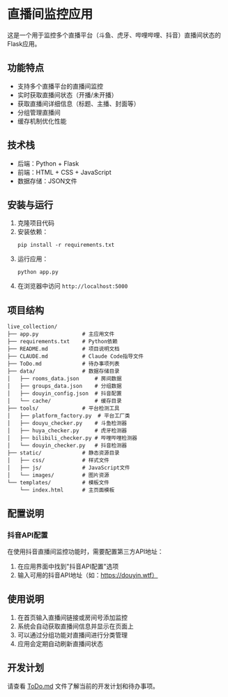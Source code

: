 # 直播间监控应用

这是一个用于监控多个直播平台（斗鱼、虎牙、哔哩哔哩、抖音）直播间状态的Flask应用。

## 功能特点

- 支持多个直播平台的直播间监控
- 实时获取直播间状态（开播/未开播）
- 获取直播间详细信息（标题、主播、封面等）
- 分组管理直播间
- 缓存机制优化性能

## 技术栈

- 后端：Python + Flask
- 前端：HTML + CSS + JavaScript
- 数据存储：JSON文件

## 安装与运行

1. 克隆项目代码
2. 安装依赖：
   ```
   pip install -r requirements.txt
   ```
3. 运行应用：
   ```
   python app.py
   ```
4. 在浏览器中访问 `http://localhost:5000`

## 项目结构

```
live_collection/
├── app.py              # 主应用文件
├── requirements.txt    # Python依赖
├── README.md           # 项目说明文档
├── CLAUDE.md           # Claude Code指导文件
├── ToDo.md             # 待办事项列表
├── data/               # 数据存储目录
│   ├── rooms_data.json     # 房间数据
│   ├── groups_data.json    # 分组数据
│   ├── douyin_config.json  # 抖音配置
│   └── cache/              # 缓存目录
├── tools/              # 平台检测工具
│   ├── platform_factory.py  # 平台工厂类
│   ├── douyu_checker.py    # 斗鱼检测器
│   ├── huya_checker.py     # 虎牙检测器
│   ├── bilibili_checker.py # 哔哩哔哩检测器
│   └── douyin_checker.py   # 抖音检测器
├── static/             # 静态资源目录
│   ├── css/            # 样式文件
│   ├── js/             # JavaScript文件
│   └── images/         # 图片资源
└── templates/          # 模板文件
    └── index.html      # 主页面模板
```

## 配置说明

### 抖音API配置
在使用抖音直播间监控功能时，需要配置第三方API地址：
1. 在应用界面中找到"抖音API配置"选项
2. 输入可用的抖音API地址（如：https://douyin.wtf）

## 使用说明

1. 在首页输入直播间链接或房间号添加监控
2. 系统会自动获取直播间信息并显示在页面上
3. 可以通过分组功能对直播间进行分类管理
4. 应用会定期自动刷新直播间状态

## 开发计划

请查看 [ToDo.md](ToDo.md) 文件了解当前的开发计划和待办事项。